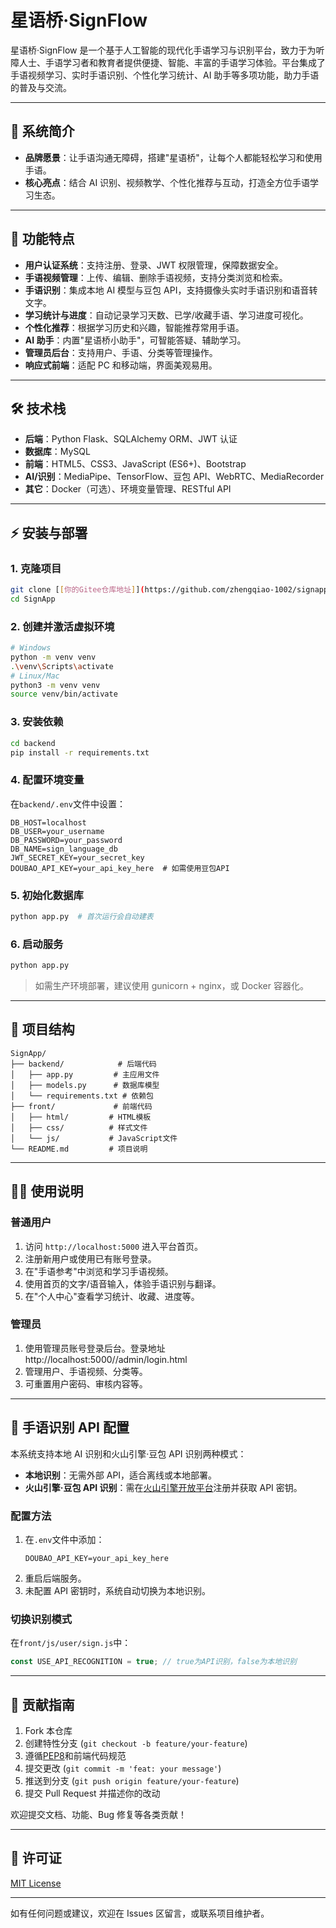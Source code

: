 # 星语桥·SignFlow

星语桥·SignFlow 是一个基于人工智能的现代化手语学习与识别平台，致力于为听障人士、手语学习者和教育者提供便捷、智能、丰富的手语学习体验。平台集成了手语视频学习、实时手语识别、个性化学习统计、AI 助手等多项功能，助力手语的普及与交流。

---

## 🌟 系统简介

- **品牌愿景**：让手语沟通无障碍，搭建"星语桥"，让每个人都能轻松学习和使用手语。
- **核心亮点**：结合 AI 识别、视频教学、个性化推荐与互动，打造全方位手语学习生态。

---

## 🚀 功能特点

- **用户认证系统**：支持注册、登录、JWT 权限管理，保障数据安全。
- **手语视频管理**：上传、编辑、删除手语视频，支持分类浏览和检索。
- **手语识别**：集成本地 AI 模型与豆包 API，支持摄像头实时手语识别和语音转文字。
- **学习统计与进度**：自动记录学习天数、已学/收藏手语、学习进度可视化。
- **个性化推荐**：根据学习历史和兴趣，智能推荐常用手语。
- **AI 助手**：内置"星语桥小助手"，可智能答疑、辅助学习。
- **管理员后台**：支持用户、手语、分类等管理操作。
- **响应式前端**：适配 PC 和移动端，界面美观易用。

---

## 🛠 技术栈

- **后端**：Python Flask、SQLAlchemy ORM、JWT 认证
- **数据库**：MySQL
- **前端**：HTML5、CSS3、JavaScript (ES6+)、Bootstrap
- **AI/识别**：MediaPipe、TensorFlow、豆包 API、WebRTC、MediaRecorder
- **其它**：Docker（可选）、环境变量管理、RESTful API

---

## ⚡ 安装与部署

### 1. 克隆项目

```bash
git clone [[你的Gitee仓库地址]](https://github.com/zhengqiao-1002/signapp)
cd SignApp
```

### 2. 创建并激活虚拟环境

```bash
# Windows
python -m venv venv
.\venv\Scripts\activate
# Linux/Mac
python3 -m venv venv
source venv/bin/activate
```

### 3. 安装依赖

```bash
cd backend
pip install -r requirements.txt
```

### 4. 配置环境变量

在`backend/.env`文件中设置：

```
DB_HOST=localhost
DB_USER=your_username
DB_PASSWORD=your_password
DB_NAME=sign_language_db
JWT_SECRET_KEY=your_secret_key
DOUBAO_API_KEY=your_api_key_here  # 如需使用豆包API
```

### 5. 初始化数据库

```bash
python app.py  # 首次运行会自动建表
```

### 6. 启动服务

```bash
python app.py
```

> 如需生产环境部署，建议使用 gunicorn + nginx，或 Docker 容器化。

---

## 📁 项目结构

```
SignApp/
├── backend/            # 后端代码
│   ├── app.py         # 主应用文件
│   ├── models.py      # 数据库模型
│   └── requirements.txt # 依赖包
├── front/             # 前端代码
│   ├── html/         # HTML模板
│   ├── css/          # 样式文件
│   └── js/           # JavaScript文件
└── README.md         # 项目说明
```

---

## 👩‍💻 使用说明

### 普通用户

1. 访问 `http://localhost:5000` 进入平台首页。
2. 注册新用户或使用已有账号登录。
3. 在"手语参考"中浏览和学习手语视频。
4. 使用首页的文字/语音输入，体验手语识别与翻译。
5. 在"个人中心"查看学习统计、收藏、进度等。

### 管理员

1. 使用管理员账号登录后台。登录地址http://localhost:5000//admin/login.html
2. 管理用户、手语视频、分类等。
3. 可重置用户密码、审核内容等。

---

## 🤖 手语识别 API 配置

本系统支持本地 AI 识别和火山引擎·豆包 API 识别两种模式：

- **本地识别**：无需外部 API，适合离线或本地部署。
- **火山引擎·豆包 API 识别**：需在[火山引擎开放平台](https://www.volcengine.com/product/doubao)注册并获取 API 密钥。

### 配置方法

1. 在`.env`文件中添加：
   ```
   DOUBAO_API_KEY=your_api_key_here
   ```
2. 重启后端服务。
3. 未配置 API 密钥时，系统自动切换为本地识别。

### 切换识别模式

在`front/js/user/sign.js`中：

```javascript
const USE_API_RECOGNITION = true; // true为API识别，false为本地识别
```

---

## 📝 贡献指南

1. Fork 本仓库
2. 创建特性分支 (`git checkout -b feature/your-feature`)
3. 遵循[PEP8](https://peps.python.org/pep-0008/)和前端代码规范
4. 提交更改 (`git commit -m 'feat: your message'`)
5. 推送到分支 (`git push origin feature/your-feature`)
6. 提交 Pull Request 并描述你的改动

欢迎提交文档、功能、Bug 修复等各类贡献！

---

## 📄 许可证

[MIT License](LICENSE)

---

如有任何问题或建议，欢迎在 Issues 区留言，或联系项目维护者。

